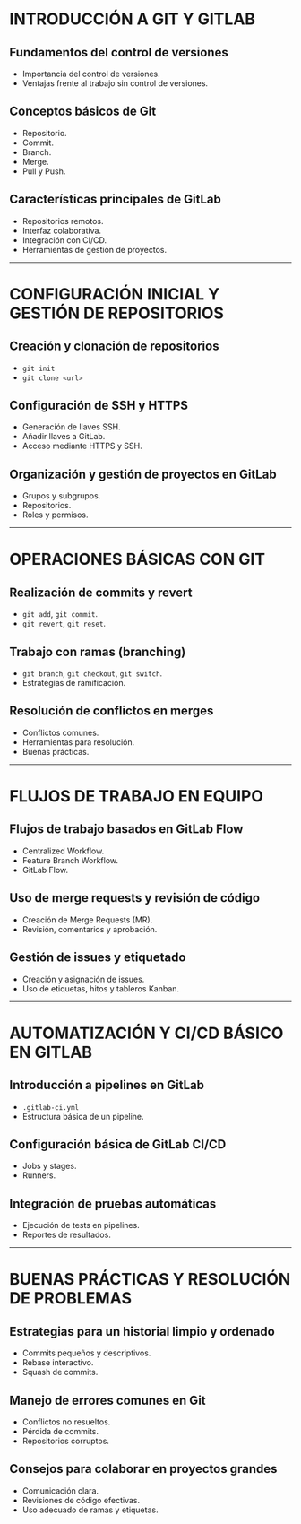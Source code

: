 # INTRODUCCIÓN A GIT Y GITLAB

## Fundamentos del control de versiones
- Importancia del control de versiones.
- Ventajas frente al trabajo sin control de versiones.

## Conceptos básicos de Git
- Repositorio.
- Commit.
- Branch.
- Merge.
- Pull y Push.

## Características principales de GitLab
- Repositorios remotos.
- Interfaz colaborativa.
- Integración con CI/CD.
- Herramientas de gestión de proyectos.

---

# CONFIGURACIÓN INICIAL Y GESTIÓN DE REPOSITORIOS

## Creación y clonación de repositorios
- `git init`
- `git clone <url>`

## Configuración de SSH y HTTPS
- Generación de llaves SSH.
- Añadir llaves a GitLab.
- Acceso mediante HTTPS y SSH.

## Organización y gestión de proyectos en GitLab
- Grupos y subgrupos.
- Repositorios.
- Roles y permisos.

---

# OPERACIONES BÁSICAS CON GIT

## Realización de commits y revert
- `git add`, `git commit`.
- `git revert`, `git reset`.

## Trabajo con ramas (branching)
- `git branch`, `git checkout`, `git switch`.
- Estrategias de ramificación.

## Resolución de conflictos en merges
- Conflictos comunes.
- Herramientas para resolución.
- Buenas prácticas.

---

# FLUJOS DE TRABAJO EN EQUIPO

## Flujos de trabajo basados en GitLab Flow
- Centralized Workflow.
- Feature Branch Workflow.
- GitLab Flow.

## Uso de merge requests y revisión de código
- Creación de Merge Requests (MR).
- Revisión, comentarios y aprobación.

## Gestión de issues y etiquetado
- Creación y asignación de issues.
- Uso de etiquetas, hitos y tableros Kanban.

---

# AUTOMATIZACIÓN Y CI/CD BÁSICO EN GITLAB

## Introducción a pipelines en GitLab
- `.gitlab-ci.yml`
- Estructura básica de un pipeline.

## Configuración básica de GitLab CI/CD
- Jobs y stages.
- Runners.

## Integración de pruebas automáticas
- Ejecución de tests en pipelines.
- Reportes de resultados.

---

# BUENAS PRÁCTICAS Y RESOLUCIÓN DE PROBLEMAS

## Estrategias para un historial limpio y ordenado
- Commits pequeños y descriptivos.
- Rebase interactivo.
- Squash de commits.

## Manejo de errores comunes en Git
- Conflictos no resueltos.
- Pérdida de commits.
- Repositorios corruptos.

## Consejos para colaborar en proyectos grandes
- Comunicación clara.
- Revisiones de código efectivas.
- Uso adecuado de ramas y etiquetas.
